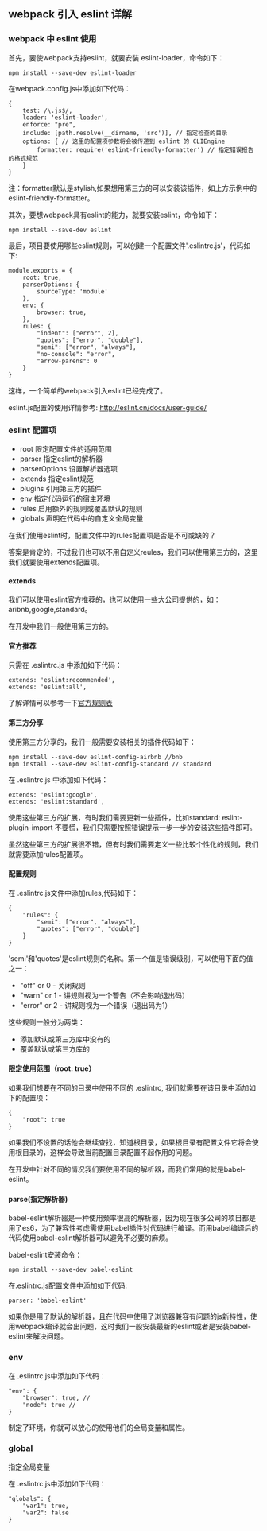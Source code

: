 ## webpack 引入 eslint 详解
### webpack 中 eslint 使用
首先，要使webpack支持eslint，就要安装 eslint-loader，命令如下：

```
npm install --save-dev eslint-loader
```

在webpack.config.js中添加如下代码：

```
{
    test: /\.js$/,
    loader: 'eslint-loader',
    enforce: "pre",
    include: [path.resolve(__dirname, 'src')], // 指定检查的目录
    options: { // 这里的配置项参数将会被传递到 eslint 的 CLIEngine 
        formatter: require('eslint-friendly-formatter') // 指定错误报告的格式规范
    }
}
```

注：formatter默认是stylish,如果想用第三方的可以安装该插件，如上方示例中的eslint-friendly-formatter。

其次，要想webpack具有eslint的能力，就要安装eslint，命令如下：

```
npm install --save-dev eslint
```

最后，项目要使用哪些eslint规则，可以创建一个配置文件'.eslintrc.js'，代码如下:

```
module.exports = {
    root: true,    
    parserOptions: {
        sourceType: 'module'
    },
    env: {
        browser: true,
    },
    rules: {
        "indent": ["error", 2],
        "quotes": ["error", "double"],
        "semi": ["error", "always"],
        "no-console": "error",
        "arrow-parens": 0
    }
}
```

这样，一个简单的webpack引入eslint已经完成了。

eslint.js配置的使用详情参考: http://eslint.cn/docs/user-guide/

### eslint 配置项

* root 限定配置文件的适用范围
* parser 指定eslint的解析器
* parserOptions 设置解析器选项
* extends 指定eslint规范
* plugins 引用第三方的插件
* env 指定代码运行的宿主环境
* rules 启用额外的规则或覆盖默认的规则
* globals 声明在代码中的自定义全局变量

在我们使用eslint时，配置文件中的rules配置项是否是不可或缺的？

答案是肯定的，不过我们也可以不用自定义reules，我们可以使用第三方的，这里我们就要使用extends配置项。

#### extends

我们可以使用eslint官方推荐的，也可以使用一些大公司提供的，如： aribnb,google,standard。

在开发中我们一般使用第三方的。

#### 官方推荐

只需在 .eslintrc.js 中添加如下代码：

```
extends: 'eslint:recommended',
extends: 'eslint:all',
```

了解详情可以参考一下[官方规则表](http://eslint.cn/docs/rules/)

#### 第三方分享

使用第三方分享的，我们一般需要安装相关的插件代码如下：

```
npm install --save-dev eslint-config-airbnb //bnb
npm install --save-dev eslint-config-standard // standard
```

在 .eslintrc.js 中添加如下代码：

```
extends: 'eslint:google',
extends: 'eslint:standard',
```

使用这些第三方的扩展，有时我们需要更新一些插件，比如standard:
eslint-plugin-import
不要慌，我们只需要按照错误提示一步一步的安装这些插件即可。

虽然这些第三方的扩展很不错，但有时我们需要定义一些比较个性化的规则，我们就需要添加rules配置项。

#### 配置规则

在 .eslintrc.js文件中添加rules,代码如下：

```
{
    "rules": {
        "semi": ["error", "always"],
        "quotes": ["error", "double"]
    }
}
```

'semi'和'quotes'是eslint规则的名称。第一个值是错误级别，可以使用下面的值之一：

* "off" or 0 - 关闭规则
* "warn" or 1 - 讲规则视为一个警告（不会影响退出码）
* "error" or 2 - 讲规则视为一个错误（退出码为1）

这些规则一般分为两类：

* 添加默认或第三方库中没有的
* 覆盖默认或第三方库的

#### 限定使用范围（root: true）

如果我们想要在不同的目录中使用不同的 .eslintrc, 我们就需要在该目录中添加如下的配置项：

```
{
    "root": true
}
```

如果我们不设置的话他会继续查找，知道根目录，如果根目录有配置文件它将会使用根目录的，这样会导致当前配置目录配置不起作用的问题。

在开发中针对不同的情况我们要使用不同的解析器，而我们常用的就是babel-eslint。

#### parse(指定解析器)

babel-eslint解析器是一种使用频率很高的解析器，因为现在很多公司的项目都是用了es6，为了兼容性考虑需使用babel插件对代码进行编译。而用babel编译后的代码使用babel-eslint解析器可以避免不必要的麻烦。

babel-eslint安装命令：
```
npm install --save-dev babel-eslint
```

在.eslintrc.js配置文件中添加如下代码:
```
parser: 'babel-eslint'
```

如果你是用了默认的解析器，且在代码中使用了浏览器兼容有问题的js新特性，使用webpack编译就会出问题，这时我们一般安装最新的eslint或者是安装babel-eslint来解决问题。

### env

在 .eslintrc.js中添加如下代码：
```
"env": {
    "browser": true, //
    "node": true //
}
```

制定了环境，你就可以放心的使用他们的全局变量和属性。

### global
指定全局变量

在 .eslintrc.js中添加如下代码：
```
"globals": {
    "var1": true,
    "var2": false 
}
```